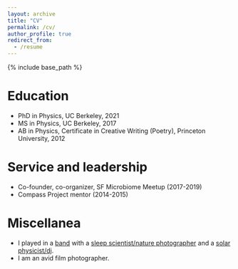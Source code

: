 ```yaml
---
layout: archive
title: "CV"
permalink: /cv/
author_profile: true
redirect_from:
  - /resume
---
```


{% include base_path %}

Education
======
* PhD in Physics, UC Berkeley, 2021
* MS in Physics, UC Berkeley, 2017
* AB in Physics, Certificate in Creative Writing (Poetry), Princeton University, 2012
  
Service and leadership
======
* Co-founder, co-organizer, SF Microbiome Meetup (2017-2019)
* Compass Project mentor (2014-2015)


Miscellanea
======
* I played in a [band](https://energy-guide.bandcamp.com/track/handful-of-ash-single-edit) with a [sleep scientist/nature photographer](https://joewiner.com/) and a [solar physicist/dj](https://soundcloud.com/m4ssflow/mfmnthly-michael-mcmanus?utm_source=clipboard&utm_medium=text&utm_campaign=social_sharing).
* I am an avid film photographer.
